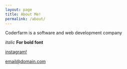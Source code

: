 ```yaml
---
layout: page
title: About Me!
permalink: /about/
---
```


Coderfarm is a software and web development company

*italic*
**For bold font**


[instagram!](https://www.instagram.com/)

[email@domain.com](mailto:email@domain.com)
